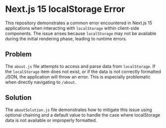 # Next.js 15 localStorage Error

This repository demonstrates a common error encountered in Next.js 15 applications when interacting with `localStorage` within client-side components. The issue arises because `localStorage` may not be available during the initial rendering phase, leading to runtime errors. 

## Problem
The `about.js` file attempts to access and parse data from `localStorage`. If the `localStorage` item does not exist, or if the data is not correctly formatted JSON, the application will throw an error. This is especially problematic when directly navigating to `/about`. 

## Solution
The `aboutSolution.js` file demonstrates how to mitigate this issue using optional chaining and a default value to handle the case where localStorage data is not available or improperly formatted.